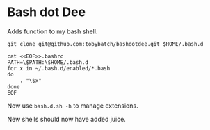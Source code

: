# Bash dot Dee

Adds function to my bash shell.

    git clone git@github.com:tobybatch/bashdotdee.git $HOME/.bash.d
    
    cat <<EOF>>.bashrc
    PATH=\$PATH:\$HOME/.bash.d
    for x in ~/.bash.d/enabled/*.bash
    do
        . "\$x"
    done
    EOF

Now use ```bash.d.sh -h``` to manage extensions.

New shells should now have added juice.

